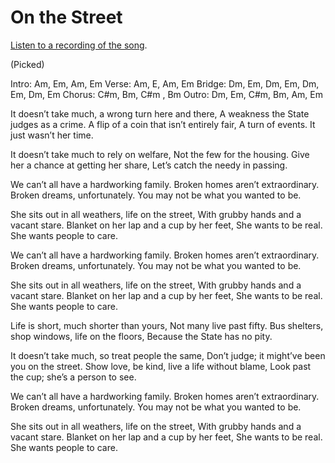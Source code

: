 # On the Street

[Listen to a recording of the song](/assets/audio/OnTheStreet.wav).

(Picked)

Intro: Am, Em, Am, Em
Verse: Am, E, Am, Em
Bridge: Dm, Em, Dm, Em, Dm, Em, Dm, Em
Chorus: C#m, Bm, C#m , Bm
Outro: Dm, Em, C#m, Bm, Am, Em

It doesn’t take much, a wrong turn here and there,
A weakness the State judges as a crime.
A flip of a coin that isn’t entirely fair,
A turn of events. It just wasn’t her time.

It doesn’t take much to rely on welfare,
Not the few for the housing.
Give her a chance at getting her share,
Let’s catch the needy in passing.

We can’t all have a hardworking family.
Broken homes aren’t extraordinary.
Broken dreams, unfortunately.
You may not be what you wanted to be.

She sits out in all weathers, life on the street,
With grubby hands and a vacant stare.
Blanket on her lap and a cup by her feet,
She wants to be real. She wants people to care.

We can’t all have a hardworking family.
Broken homes aren’t extraordinary.
Broken dreams, unfortunately.
You may not be what you wanted to be.

She sits out in all weathers, life on the street,
With grubby hands and a vacant stare.
Blanket on her lap and a cup by her feet,
She wants to be real. She wants people to care.

Life is short, much shorter than yours,
Not many live past fifty.
Bus shelters, shop windows, life on the floors,
Because the State has no pity.

It doesn’t take much, so treat people the same,
Don’t judge; it might’ve been you on the street.
Show love, be kind, live a life without blame,
Look past the cup; she’s a person to see.

We can’t all have a hardworking family.
Broken homes aren’t extraordinary.
Broken dreams, unfortunately.
You may not be what you wanted to be.

She sits out in all weathers, life on the street,
With grubby hands and a vacant stare.
Blanket on her lap and a cup by her feet,
She wants to be real. She wants people to care.

&nbsp;
